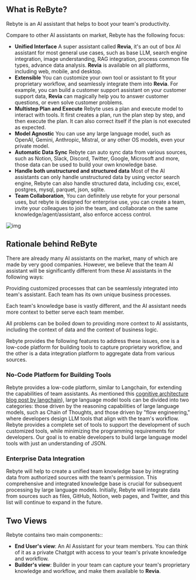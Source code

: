 ## What is ReByte?

Rebyte is an AI assistant that helps to boot your team's productivity.

Compare to other AI assistants on market, Rebyte has the following focus:

* **Unified Interface** A super assistant called **Revia**, it's an out of box AI assistant for most general use cases, such as base LLM, search engine integration, image understanding, RAG integration, process common file types, advance data analysis. **Revia** is available on all platforms, including web, mobile, and desktop.
* **Extensible** You can customize your own tool or assistant to fit your proprietary workflow, and seamlessly integrate them into **Revia**. For example, you can build a customer support assistant on your customer support data, **Revia** can magically help you to answer customer questions, or even solve customer problems.
* **Multistep Plan and Execute** Rebyte uses a plan and execute model to interact with tools. It first creates a plan, run the plan step by step, and then execute the plan. It can also correct itself if the plan is not executed as expected.
* **Model Agnostic** You can use any large language model, such as OpenAI, Gemini, Anthropic, Mistral, or any other OS models, even your private model.
* **Automatic Data Sync** Rebyte can auto sync data from various sources, such as Notion, Slack, Discord, Twitter, Google, Microsoft and more, those data can be used to build your own knowledge base.
* **Handle both unstructured and structured data** Most of the AI assistants can only handle unstructured data by using vector search engine, Rebyte can also handle structured data, including csv, excel, postgres, mysql, parquet, json, sqlite.
* **Team Collaboration**, You can definitely use rebyte for your personal uses, but rebyte is designed for enterprise use, you can create a team, invite your colleagues to join the team, and collaborate on the same knowledge/agent/assistant, also enforce access control.


![img](http://res.cloudinary.com/dfjwtidnh/image/upload/v1720449540/rebyte/api_uploaded_assets/26c4a4ce-328d-4291-a2c7-88c89428e757.png)



[//]: # (<figure><img src=".gitbook/assets/image &#40;9&#41;.png" alt=""><figcaption></figcaption></figure>)

## Rationale behind ReByte

There are already many AI assistants on the market, many of which are made by very good companies. However, we believe that the team AI assistant will be significantly different from these AI assistants in the following ways:

Providing customized processes that can be seamlessly integrated into team's assistant. Each team has its own unique business processes.

Each team's knowledge base is vastly different, and the AI assistant needs more context to better serve each team member.

All problems can be boiled down to providing more context to AI assistants, including the context of data and the context of business logic.

Rebyte provides the following features to address these issues, one is a low-code platform for building tools to capture proprietary workflow, and the other is a data integration platform to aggregate data from various sources.

### No-Code Platform for Building Tools

Rebyte provides a low-code platform, similar to Langchain, for extending the capabilities of team assistants. As mentioned this [cognitive architecture blog post by langchain](https://blog.langchain.dev/openais-bet-on-a-cognitive-architecture/)), large language model tools can be divided into two categories: those driven by the reasoning capabilities of large language models, such as Chain of Thoughts, and those driven by "flow engineering," where developers design LLM tools that align with the team's workflow. Rebyte provides a complete set of tools to support the development of such customized tools, while minimizing the programming requirements for developers. Our goal is to enable developers to build large language model tools with just an understanding of JSON.

### Enterprise Data Integration

Rebyte will help to create a unified team knowledge base by integrating data from authorized sources with the team's permission. This comprehensive and integrated knowledge base is crucial for subsequent processing by large language models. Initially, Rebyte will integrate data from sources such as files, GitHub, Notion, web pages, and Twitter, and this list will continue to expand in the future.

[//]: # (Data security is a constant concern within enterprises, and this is also true for team assistants. Rebyte has designed a role-based access control system that aims to provide enterprise IT personnel with the utmost flexibility in controlling which data can be accessed by whom.)


## Two Views

Rebyte contains two main components::

* **End User's view**: An AI Assistant for your team members. You can think of it as a private Chatgpt with access to your team's private knowledge and workflow.
* **Builder's view**: Builder in your team can capture your team's proprietary knowledge and workflow, and make them available to **Revia**.




[//]: # ()
[//]: # (### Builder Platform)

[//]: # ()
[//]: # (Only builders or admin in your team can access the builder platform. Those are main components in the builder platform:)

[//]: # ()
[//]: # (* **Actions**: represent a single unit of work that tool can perform, such as make a LLM call, read a file, or generate a document, run piece of code, call external services etc. Actions can be chained together to form a sequence of actions that the tool will perform.)

[//]: # (* **Tools**: a no-code UI for capturing proprietary workflow, it represents a sequence of actions.)

[//]: # (* **Knowledge** : a data pipeline for aggregating data from various enterprise sources, embedding them, and making them available to tools.)

[//]: # (* **API**: all mentioned above can be accessed via API, so you can integrate Rebyte with your existing systems.)
